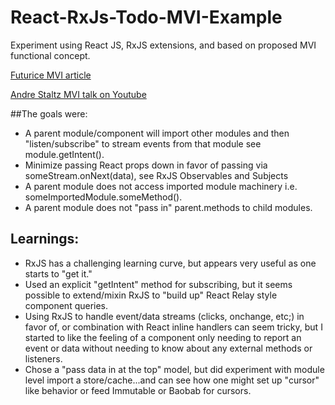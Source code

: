 # React-RxJs-Todo-MVI-Example
Experiment using React JS, RxJS extensions, and based on proposed MVI functional concept.

[Futurice MVI article](http://futurice.com/blog/reactive-mvc-and-the-virtual-dom)

[Andre Staltz MVI talk on Youtube](https://www.youtube.com/watch?v=1zj7M1LnJV4)


##The goals were:
* A parent module/component will import other modules and then "listen/subscribe" to stream events from that module see module.getIntent().
* Minimize passing React props down in favor of passing via someStream.onNext(data), see RxJS Observables and Subjects
* A parent module does not access imported module machinery i.e.  someImportedModule.someMethod().
* A parent module does not "pass in" parent.methods to child modules.

## Learnings:
* RxJS has a challenging learning curve, but appears very useful as one starts to "get it."
* Used an explicit "getIntent" method for subscribing, but it seems possible to extend/mixin RxJS to "build up" React Relay style component queries.
* Using RxJS to handle event/data streams (clicks, onchange, etc;) in favor of, or combination with React inline handlers can seem tricky, but I started to like the feeling of a component only needing to report an event or data without needing to know about any external methods or listeners.
* Chose a "pass data in at the top" model, but did experiment with module level import a store/cache...and can see how one might set up "cursor" like behavior or feed Immutable or Baobab for cursors.
